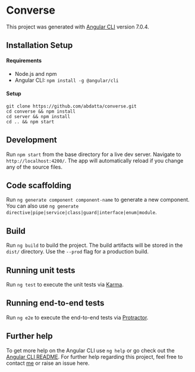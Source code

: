 # Converse

This project was generated with [Angular CLI](https://github.com/angular/angular-cli) version 7.0.4.

## Installation Setup

#### Requirements
- Node.js and npm
- Angular CLI: `npm install -g @angular/cli`

#### Setup
```
git clone https://github.com/abdatta/converse.git
cd converse && npm install
cd server && npm install
cd .. && npm start
```

## Development

Run `npm start` from the base directory for a live dev server. Navigate to `http://localhost:4200/`. The app will automatically reload if you change any of the source files.

## Code scaffolding

Run `ng generate component component-name` to generate a new component. You can also use `ng generate directive|pipe|service|class|guard|interface|enum|module`.

## Build

Run `ng build` to build the project. The build artifacts will be stored in the `dist/` directory. Use the `--prod` flag for a production build.

## Running unit tests

Run `ng test` to execute the unit tests via [Karma](https://karma-runner.github.io).

## Running end-to-end tests

Run `ng e2e` to execute the end-to-end tests via [Protractor](http://www.protractortest.org/).

## Further help

To get more help on the Angular CLI use `ng help` or go check out the [Angular CLI README](https://github.com/angular/angular-cli/blob/master/README.md).
For further help regarding this project, feel free to contact [me](mailto:iamrohandatta@gmail.com) or raise an issue here.
